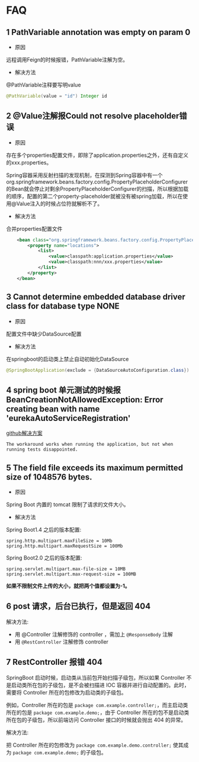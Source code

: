 # FAQ

## 1 PathVariable annotation was empty on param 0

- 原因

远程调用Feign的时候报错，PathVariable注解为空。

- 解决方法

@PathVariable注释要写明value
```java
@PathVariable(value = "id") Integer id
```

## 2 @Value注解报Could not resolve placeholder错误

- 原因

存在多个properties配置文件，即除了application.properties之外，还有自定义的xxx.properties。

Spring容器采用反射扫描的发现机制，在探测到Spring容器中有一个org.springframework.beans.factory.config.PropertyPlaceholderConfigurer的Bean就会停止对剩余PropertyPlaceholderConfigurer的扫描，所以根据加载的顺序，配置的第二个property-placeholder就被没有被spring加载，所以在使用@Value注入的时候占位符就解析不了。

- 解决方法

合并properties配置文件
```xml
    <bean class="org.springframework.beans.factory.config.PropertyPlaceholderConfigurer">
        <property name="locations">
            <list>
                <value>classpath:application.properties</value>
                <value>classpath:nnn/xxx.properties</value>
            </list>
        </property>
    </bean>
```

## 3 Cannot determine embedded database driver class for database type NONE

- 原因

配置文件中缺少DataSource配置

- 解决方法

在springboot的启动类上禁止自动初始化DataSource
```java
@SpringBootApplication(exclude = {DataSourceAutoConfiguration.class})
```

## 4 spring boot 单元测试的时候报 BeanCreationNotAllowedException: Error creating bean with name 'eurekaAutoServiceRegistration'

[github解决方案](https://github.com/spring-cloud/spring-cloud-netflix/issues/1952 "github解决方案")

```
The workaround works when running the application, but not when running tests disappointed.
```

## 5 The field file exceeds its maximum permitted size of 1048576 bytes.

- 原因

Spring Boot 内置的 tomcat 限制了请求的文件大小。

- 解决方法

Spring Boot1.4 之后的版本配置:
```
spring.http.multipart.maxFileSize = 10Mb
spring.http.multipart.maxRequestSize = 100Mb
```

Spring Boot2.0 之后的版本配置:
```
spring.servlet.multipart.max-file-size = 10MB  
spring.servlet.multipart.max-request-size = 100MB
```

**如果不限制文件上传的大小，就把两个值都设置为-1。**

## 6 post 请求，后台已执行，但是返回 404

解决方法:

- 用 @Controller 注解修饰的 controller ，需加上 ```@ResponseBody``` 注解
- 用 ```@RestController``` 注解修饰 controller

## 7 RestController 报错 404

SpringBoot 启动时候，启动类从当前包开始扫描子级包，所以如果 Controller 不是启动类所在包的子级包，是不会被扫描进 IOC 容器并进行自动配置的。此时，需要将 Controller 所在的包修改为启动类的子级包。

例如，Controller 所在的包是 ```package com.example.controller;```，而主启动类所在的包是 ```package com.example.demo;```，由于 Controller 所在的包不是启动类所在包的子级包，所以前端访问 Controller 接口的时候就会抛出 404 的异常。

解决方法:

把 Controller 所在的包修改为 ```package com.example.demo.controller;``` 使其成为  ```package com.example.demo;``` 的子级包。
